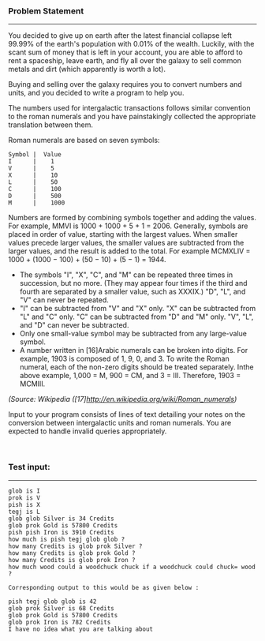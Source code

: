 ### Problem Statement
----

You decided to give up on earth after the latest financial collapse left 99.99% of the earth's population with 0.01% of the wealth. Luckily, with 
the scant sum of money that is left in your account, you are able to afford to rent a spaceship, leave earth, and fly all over the galaxy to sell common metals and dirt (which apparently is worth a lot). 

Buying and selling over the galaxy requires you to convert numbers and units, and you decided to write a program to help you. 

The numbers used for intergalactic transactions follows similar convention to the roman numerals and you have painstakingly collected the 
appropriate translation between them. 

Roman numerals are based on seven symbols:

```text
Symbol |  Value
I      |    1
V      |    5
X      |    10
L      |    50
C      |    100
D      |    500
M      |    1000
```


Numbers are formed by combining symbols together and adding the values. For example, MMVI is 1000 + 1000 + 5 + 1 = 2006. Generally, symbols are placed in order of value, starting with the largest values. When smaller values precede larger values, the smaller values are subtracted from the larger values, and the result is added to the total. For example MCMXLIV = 1000 + (1000 − 100) + (50 − 10) + (5 − 1) = 1944.
 
- The symbols "I", "X", "C", and "M" can be repeated three times in succession, but no more. (They may appear four times if the third and fourth are
 separated by a smaller value, such as XXXIX.) "D", "L", and "V" can never be repeated.
- "I" can be subtracted from "V" and "X" only. "X" can be subtracted from "L" and "C" only. "C" can be subtracted from "D" and "M" only. "V", "L", and "D" can never be subtracted.
- Only one small-value symbol may be subtracted from any large-value symbol.
- A number written in [16]Arabic numerals can be broken into digits. For example, 1903 is composed of 1, 9, 0, and 3. To write the Roman numeral, 
each of the non-zero digits should be treated separately. Inthe above example, 1,000 = M, 900 = CM, and 3 = III. Therefore, 1903 = MCMIII.

_(Source: Wikipedia ([17]http://en.wikipedia.org/wiki/Roman_numerals)_


Input to your program consists of lines of text detailing your notes on the conversion between intergalactic units and roman numerals.
You are expected to handle invalid queries appropriately.


 
### Test input:
---- 
```
glob is I
prok is V
pish is X
tegj is L
glob glob Silver is 34 Credits
glob prok Gold is 57800 Credits
pish pish Iron is 3910 Credits
how much is pish tegj glob glob ?
how many Credits is glob prok Silver ?
how many Credits is glob prok Gold ?
how many Credits is glob prok Iron ?
how much wood could a woodchuck chuck if a woodchuck could chuck= wood ?

Corresponding output to this would be as given below :

pish tegj glob glob is 42
glob prok Silver is 68 Credits
glob prok Gold is 57800 Credits
glob prok Iron is 782 Credits
I have no idea what you are talking about
```

